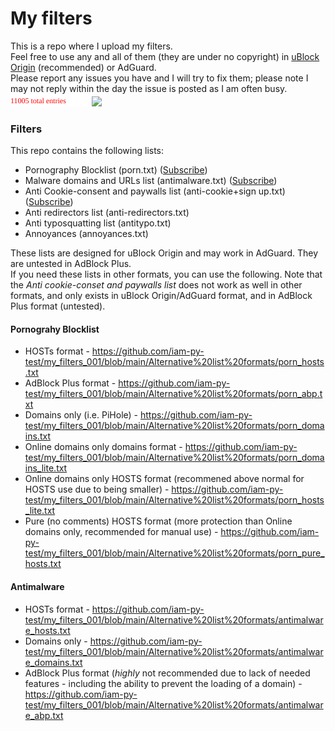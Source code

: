 # My filters
This is a repo where I upload my filters. <br/>
Feel free to use any and all of them (they are under no copyright) in [uBlock Origin](https://github.com/gorhill/uBlock) (recommended) or AdGuard. <br/>
Please report any issues you have and I will try to fix them; please note I may not reply within the day the issue is posted as I am often busy.<br>
<img src="https://raw.githubusercontent.com/iam-py-test/my_filters_001/main/totalentries.svg" width='130' height="20"><img src="https://img.shields.io/github/last-commit/iam-py-test/my_filters_001">

### Filters
This repo contains the following lists:
- Pornography Blocklist (porn.txt) ([Subscribe](https://iam-py-test.github.io/add_list.html?id=1))
- Malware domains and URLs list (antimalware.txt) ([Subscribe](https://iam-py-test.github.io/add_list.html?id=2))
- Anti Cookie-consent and paywalls list (anti-cookie+sign up.txt) ([Subscribe](https://iam-py-test.github.io/add_list.html?id=3))
- Anti redirectors list (anti-redirectors.txt)
- Anti typosquatting list (antitypo.txt)
- Annoyances (annoyances.txt)

These lists are designed for uBlock Origin and may work in AdGuard. They are untested in AdBlock Plus.<br/>
If you need these lists in other formats, you can use the following. Note that the _Anti cookie-conset and paywalls list_ does not work as well in other formats, and only exists in uBlock Origin/AdGuard format, and in AdBlock Plus format (untested).
#### Pornograhy Blocklist
- HOSTs format - https://github.com/iam-py-test/my_filters_001/blob/main/Alternative%20list%20formats/porn_hosts.txt
- AdBlock Plus format - https://github.com/iam-py-test/my_filters_001/blob/main/Alternative%20list%20formats/porn_abp.txt
- Domains only (i.e. PiHole) - https://github.com/iam-py-test/my_filters_001/blob/main/Alternative%20list%20formats/porn_domains.txt
- Online domains only domains format - https://github.com/iam-py-test/my_filters_001/blob/main/Alternative%20list%20formats/porn_domains_lite.txt
- Online domains only HOSTS format (recommened above normal for HOSTS use due to being smaller) - https://github.com/iam-py-test/my_filters_001/blob/main/Alternative%20list%20formats/porn_hosts_lite.txt
- Pure (no comments) HOSTS format (more protection than Online domains only, recommended for manual use) - https://github.com/iam-py-test/my_filters_001/blob/main/Alternative%20list%20formats/porn_pure_hosts.txt
#### Antimalware
- HOSTs format - https://github.com/iam-py-test/my_filters_001/blob/main/Alternative%20list%20formats/antimalware_hosts.txt
- Domains only - https://github.com/iam-py-test/my_filters_001/blob/main/Alternative%20list%20formats/antimalware_domains.txt
- AdBlock Plus format (_highly_ not recommended due to lack of needed features - including the ability to prevent the loading of a domain) - https://github.com/iam-py-test/my_filters_001/blob/main/Alternative%20list%20formats/antimalware_abp.txt

